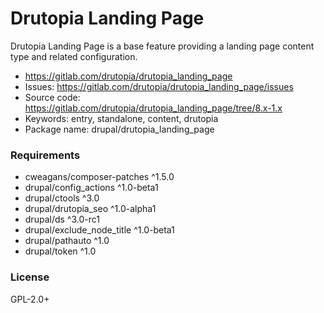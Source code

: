 <!-- writeme -->
Drutopia Landing Page
=====================

Drutopia Landing Page is a base feature providing a landing page content type and related configuration.

 * https://gitlab.com/drutopia/drutopia_landing_page
 * Issues: https://gitlab.com/drutopia/drutopia_landing_page/issues
 * Source code: https://gitlab.com/drutopia/drutopia_landing_page/tree/8.x-1.x
 * Keywords: entry, standalone, content, drutopia
 * Package name: drupal/drutopia_landing_page


### Requirements

 * cweagans/composer-patches ^1.5.0
 * drupal/config_actions ^1.0-beta1
 * drupal/ctools ^3.0
 * drupal/drutopia_seo ^1.0-alpha1
 * drupal/ds ^3.0-rc1
 * drupal/exclude_node_title ^1.0-beta1
 * drupal/pathauto ^1.0
 * drupal/token ^1.0


### License

GPL-2.0+

<!-- endwriteme -->
